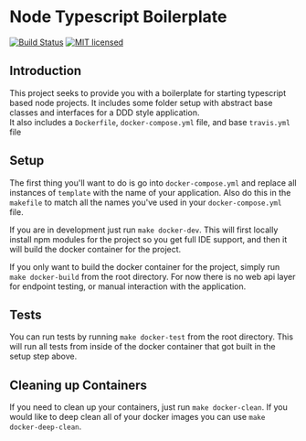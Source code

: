 # Node Typescript Boilerplate
[![Build Status](https://travis-ci.org/PrismaPhonic/Node-Typescript-Boilerplate.svg?branch=master)](https://travis-ci.org/PrismaPhonic/Node-Typescript-Boilerplate)
[![MIT licensed](https://img.shields.io/badge/license-MIT-blue.svg)](./LICENSE)

## Introduction
This project seeks to provide you with a boilerplate for starting typescript based node projects.  It includes some folder setup with abstract base classes and interfaces for a DDD style application.  
It also includes a `Dockerfile`, `docker-compose.yml` file, and base `travis.yml` file

## Setup

The first thing you'll want to do is go into `docker-compose.yml` and replace all instances of `template` with the name of your application.
Also do this in the `makefile` to match all the names you've used in your `docker-compose.yml` file.

If you are in development just run `make docker-dev`.  This will first locally
install npm modules for the project so you get full IDE support, and then it
will build the docker container for the project.

If you only want to build the docker container for the project, simply run `make docker-build` from the root directory.  For now there is no web api layer for endpoint testing, or manual interaction with the application. 

## Tests

You can run tests by running `make docker-test` from the root directory.  This
will run all tests from inside of the docker container that got built in the
setup step above.

## Cleaning up Containers

If you need to clean up your containers, just run `make docker-clean`.  If you would like to deep clean all of your docker images you can use `make docker-deep-clean`.
